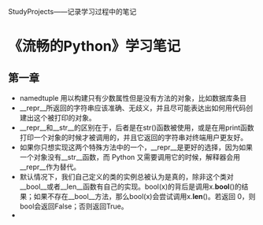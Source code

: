 StudyProjects——记录学习过程中的笔记

# 《流畅的Python》学习笔记
## 第一章
- namedtuple 用以构建只有少数属性但是没有方法的对象，比如数据库条目
- __repr__所返回的字符串应该准确、无歧义，并且尽可能表达出如何用代码创建出这个被打印的对象。
- __repr__和__str__的区别在于，后者是在str()函数被使用，或是在用print函数打印一个对象的时候才被调用的，并且它返回的字符串对终端用户更友好。
- 如果你只想实现这两个特殊方法中的一个，__repr__是更好的选择，因为如果一个对象没有__str__函数，而 Python 又需要调用它的时候，解释器会用__repr__作为替代。
- 默认情况下，我们自己定义的类的实例总被认为是真的，除非这个类对__bool__或者__len__函数有自己的实现。bool(x)的背后是调用x.__bool__()的结果；如果不存在__bool__方法，那么bool(x)会尝试调用x.__len__()。若返回 0，则bool会返回False；否则返回True。
- 
